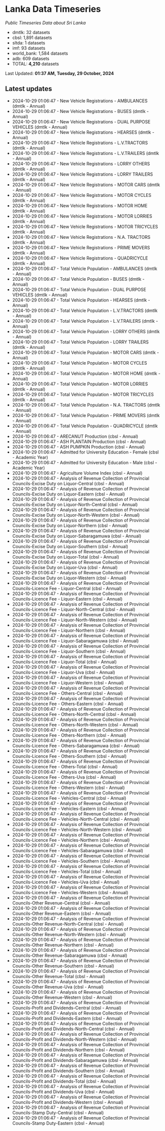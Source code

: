 # Lanka Data Timeseries
*Public Timeseries Data about Sri Lanka*

* dmtlk: 32 datasets
* cbsl: 1,891 datasets
* sltda: 1 datasets
* imf: 93 datasets
* world_bank: 1,584 datasets
* adb: 609 datasets
* TOTAL: **4,210** datasets

Last Updated: **01:37 AM, Tuesday, 29 October, 2024**

## Latest updates

* 2024-10-29 01:06:47 - New Vehicle Registrations - AMBULANCES (dmtlk - Annual)
* 2024-10-29 01:06:47 - New Vehicle Registrations - BUSES (dmtlk - Annual)
* 2024-10-29 01:06:47 - New Vehicle Registrations - DUAL PURPOSE VEHICLES (dmtlk - Annual)
* 2024-10-29 01:06:47 - New Vehicle Registrations - HEARSES (dmtlk - Annual)
* 2024-10-29 01:06:47 - New Vehicle Registrations - L.V.TRACTORS (dmtlk - Annual)
* 2024-10-29 01:06:47 - New Vehicle Registrations - L.V.TRAILERS (dmtlk - Annual)
* 2024-10-29 01:06:47 - New Vehicle Registrations - LORRY OTHERS (dmtlk - Annual)
* 2024-10-29 01:06:47 - New Vehicle Registrations - LORRY TRAILERS (dmtlk - Annual)
* 2024-10-29 01:06:47 - New Vehicle Registrations - MOTOR CARS (dmtlk - Annual)
* 2024-10-29 01:06:47 - New Vehicle Registrations - MOTOR CYCLES (dmtlk - Annual)
* 2024-10-29 01:06:47 - New Vehicle Registrations - MOTOR HOME (dmtlk - Annual)
* 2024-10-29 01:06:47 - New Vehicle Registrations - MOTOR LORRIES (dmtlk - Annual)
* 2024-10-29 01:06:47 - New Vehicle Registrations - MOTOR TRICYCLES (dmtlk - Annual)
* 2024-10-29 01:06:47 - New Vehicle Registrations - N.A. TRACTORS (dmtlk - Annual)
* 2024-10-29 01:06:47 - New Vehicle Registrations - PRIME MOVERS (dmtlk - Annual)
* 2024-10-29 01:06:47 - New Vehicle Registrations - QUADRICYCLE (dmtlk - Annual)
* 2024-10-29 01:06:47 - Total Vehicle Population - AMBULANCES (dmtlk - Annual)
* 2024-10-29 01:06:47 - Total Vehicle Population - BUSES (dmtlk - Annual)
* 2024-10-29 01:06:47 - Total Vehicle Population - DUAL PURPOSE VEHICLES (dmtlk - Annual)
* 2024-10-29 01:06:47 - Total Vehicle Population - HEARSES (dmtlk - Annual)
* 2024-10-29 01:06:47 - Total Vehicle Population - L.V.TRACTORS (dmtlk - Annual)
* 2024-10-29 01:06:47 - Total Vehicle Population - L.V.TRAILERS (dmtlk - Annual)
* 2024-10-29 01:06:47 - Total Vehicle Population - LORRY OTHERS (dmtlk - Annual)
* 2024-10-29 01:06:47 - Total Vehicle Population - LORRY TRAILERS (dmtlk - Annual)
* 2024-10-29 01:06:47 - Total Vehicle Population - MOTOR CARS (dmtlk - Annual)
* 2024-10-29 01:06:47 - Total Vehicle Population - MOTOR CYCLES (dmtlk - Annual)
* 2024-10-29 01:06:47 - Total Vehicle Population - MOTOR HOME (dmtlk - Annual)
* 2024-10-29 01:06:47 - Total Vehicle Population - MOTOR LORRIES (dmtlk - Annual)
* 2024-10-29 01:06:47 - Total Vehicle Population - MOTOR TRICYCLES (dmtlk - Annual)
* 2024-10-29 01:06:47 - Total Vehicle Population - N.A. TRACTORS (dmtlk - Annual)
* 2024-10-29 01:06:47 - Total Vehicle Population - PRIME MOVERS (dmtlk - Annual)
* 2024-10-29 01:06:47 - Total Vehicle Population - QUADRICYCLE (dmtlk - Annual)
* 2024-10-29 01:06:47 - ARECANUT Production (cbsl - Annual)
* 2024-10-29 01:06:47 - ASH PLANTAIN Production (cbsl - Annual)
* 2024-10-29 01:06:47 - ASH PUMPKIN Production (cbsl - Annual)
* 2024-10-29 01:06:47 - Admitted for University Education - Female (cbsl - Academic Year)
* 2024-10-29 01:06:47 - Admitted for University Education - Male (cbsl - Academic Year)
* 2024-10-29 01:06:47 - Agriculture Volume Index (cbsl - Annual)
* 2024-10-29 01:06:47 - Analysis of Revenue Collection of Provincial Councils-Excise Duty on Liquor-Central (cbsl - Annual)
* 2024-10-29 01:06:47 - Analysis of Revenue Collection of Provincial Councils-Excise Duty on Liquor-Eastern (cbsl - Annual)
* 2024-10-29 01:06:47 - Analysis of Revenue Collection of Provincial Councils-Excise Duty on Liquor-North-Central (cbsl - Annual)
* 2024-10-29 01:06:47 - Analysis of Revenue Collection of Provincial Councils-Excise Duty on Liquor-North-Western (cbsl - Annual)
* 2024-10-29 01:06:47 - Analysis of Revenue Collection of Provincial Councils-Excise Duty on Liquor-Northern (cbsl - Annual)
* 2024-10-29 01:06:47 - Analysis of Revenue Collection of Provincial Councils-Excise Duty on Liquor-Sabaragamuwa (cbsl - Annual)
* 2024-10-29 01:06:47 - Analysis of Revenue Collection of Provincial Councils-Excise Duty on Liquor-Southern (cbsl - Annual)
* 2024-10-29 01:06:47 - Analysis of Revenue Collection of Provincial Councils-Excise Duty on Liquor-Total (cbsl - Annual)
* 2024-10-29 01:06:47 - Analysis of Revenue Collection of Provincial Councils-Excise Duty on Liquor-Uva (cbsl - Annual)
* 2024-10-29 01:06:47 - Analysis of Revenue Collection of Provincial Councils-Excise Duty on Liquor-Western (cbsl - Annual)
* 2024-10-29 01:06:47 - Analysis of Revenue Collection of Provincial Councils-Licence Fee - Liquor-Central (cbsl - Annual)
* 2024-10-29 01:06:47 - Analysis of Revenue Collection of Provincial Councils-Licence Fee - Liquor-Eastern (cbsl - Annual)
* 2024-10-29 01:06:47 - Analysis of Revenue Collection of Provincial Councils-Licence Fee - Liquor-North-Central (cbsl - Annual)
* 2024-10-29 01:06:47 - Analysis of Revenue Collection of Provincial Councils-Licence Fee - Liquor-North-Western (cbsl - Annual)
* 2024-10-29 01:06:47 - Analysis of Revenue Collection of Provincial Councils-Licence Fee - Liquor-Northern (cbsl - Annual)
* 2024-10-29 01:06:47 - Analysis of Revenue Collection of Provincial Councils-Licence Fee - Liquor-Sabaragamuwa (cbsl - Annual)
* 2024-10-29 01:06:47 - Analysis of Revenue Collection of Provincial Councils-Licence Fee - Liquor-Southern (cbsl - Annual)
* 2024-10-29 01:06:47 - Analysis of Revenue Collection of Provincial Councils-Licence Fee - Liquor-Total (cbsl - Annual)
* 2024-10-29 01:06:47 - Analysis of Revenue Collection of Provincial Councils-Licence Fee - Liquor-Uva (cbsl - Annual)
* 2024-10-29 01:06:47 - Analysis of Revenue Collection of Provincial Councils-Licence Fee - Liquor-Western (cbsl - Annual)
* 2024-10-29 01:06:47 - Analysis of Revenue Collection of Provincial Councils-Licence Fee - Others-Central (cbsl - Annual)
* 2024-10-29 01:06:47 - Analysis of Revenue Collection of Provincial Councils-Licence Fee - Others-Eastern (cbsl - Annual)
* 2024-10-29 01:06:47 - Analysis of Revenue Collection of Provincial Councils-Licence Fee - Others-North-Central (cbsl - Annual)
* 2024-10-29 01:06:47 - Analysis of Revenue Collection of Provincial Councils-Licence Fee - Others-North-Western (cbsl - Annual)
* 2024-10-29 01:06:47 - Analysis of Revenue Collection of Provincial Councils-Licence Fee - Others-Northern (cbsl - Annual)
* 2024-10-29 01:06:47 - Analysis of Revenue Collection of Provincial Councils-Licence Fee - Others-Sabaragamuwa (cbsl - Annual)
* 2024-10-29 01:06:47 - Analysis of Revenue Collection of Provincial Councils-Licence Fee - Others-Southern (cbsl - Annual)
* 2024-10-29 01:06:47 - Analysis of Revenue Collection of Provincial Councils-Licence Fee - Others-Total (cbsl - Annual)
* 2024-10-29 01:06:47 - Analysis of Revenue Collection of Provincial Councils-Licence Fee - Others-Uva (cbsl - Annual)
* 2024-10-29 01:06:47 - Analysis of Revenue Collection of Provincial Councils-Licence Fee - Others-Western (cbsl - Annual)
* 2024-10-29 01:06:47 - Analysis of Revenue Collection of Provincial Councils-Licence Fee - Vehicles-Central (cbsl - Annual)
* 2024-10-29 01:06:47 - Analysis of Revenue Collection of Provincial Councils-Licence Fee - Vehicles-Eastern (cbsl - Annual)
* 2024-10-29 01:06:47 - Analysis of Revenue Collection of Provincial Councils-Licence Fee - Vehicles-North-Central (cbsl - Annual)
* 2024-10-29 01:06:47 - Analysis of Revenue Collection of Provincial Councils-Licence Fee - Vehicles-North-Western (cbsl - Annual)
* 2024-10-29 01:06:47 - Analysis of Revenue Collection of Provincial Councils-Licence Fee - Vehicles-Northern (cbsl - Annual)
* 2024-10-29 01:06:47 - Analysis of Revenue Collection of Provincial Councils-Licence Fee - Vehicles-Sabaragamuwa (cbsl - Annual)
* 2024-10-29 01:06:47 - Analysis of Revenue Collection of Provincial Councils-Licence Fee - Vehicles-Southern (cbsl - Annual)
* 2024-10-29 01:06:47 - Analysis of Revenue Collection of Provincial Councils-Licence Fee - Vehicles-Total (cbsl - Annual)
* 2024-10-29 01:06:47 - Analysis of Revenue Collection of Provincial Councils-Licence Fee - Vehicles-Uva (cbsl - Annual)
* 2024-10-29 01:06:47 - Analysis of Revenue Collection of Provincial Councils-Licence Fee - Vehicles-Western (cbsl - Annual)
* 2024-10-29 01:06:47 - Analysis of Revenue Collection of Provincial Councils-Other Revenue-Central (cbsl - Annual)
* 2024-10-29 01:06:47 - Analysis of Revenue Collection of Provincial Councils-Other Revenue-Eastern (cbsl - Annual)
* 2024-10-29 01:06:47 - Analysis of Revenue Collection of Provincial Councils-Other Revenue-North-Central (cbsl - Annual)
* 2024-10-29 01:06:47 - Analysis of Revenue Collection of Provincial Councils-Other Revenue-North-Western (cbsl - Annual)
* 2024-10-29 01:06:47 - Analysis of Revenue Collection of Provincial Councils-Other Revenue-Northern (cbsl - Annual)
* 2024-10-29 01:06:47 - Analysis of Revenue Collection of Provincial Councils-Other Revenue-Sabaragamuwa (cbsl - Annual)
* 2024-10-29 01:06:47 - Analysis of Revenue Collection of Provincial Councils-Other Revenue-Southern (cbsl - Annual)
* 2024-10-29 01:06:47 - Analysis of Revenue Collection of Provincial Councils-Other Revenue-Total (cbsl - Annual)
* 2024-10-29 01:06:47 - Analysis of Revenue Collection of Provincial Councils-Other Revenue-Uva (cbsl - Annual)
* 2024-10-29 01:06:47 - Analysis of Revenue Collection of Provincial Councils-Other Revenue-Western (cbsl - Annual)
* 2024-10-29 01:06:47 - Analysis of Revenue Collection of Provincial Councils-Profit and Dividends-Central (cbsl - Annual)
* 2024-10-29 01:06:47 - Analysis of Revenue Collection of Provincial Councils-Profit and Dividends-Eastern (cbsl - Annual)
* 2024-10-29 01:06:47 - Analysis of Revenue Collection of Provincial Councils-Profit and Dividends-North-Central (cbsl - Annual)
* 2024-10-29 01:06:47 - Analysis of Revenue Collection of Provincial Councils-Profit and Dividends-North-Western (cbsl - Annual)
* 2024-10-29 01:06:47 - Analysis of Revenue Collection of Provincial Councils-Profit and Dividends-Northern (cbsl - Annual)
* 2024-10-29 01:06:47 - Analysis of Revenue Collection of Provincial Councils-Profit and Dividends-Sabaragamuwa (cbsl - Annual)
* 2024-10-29 01:06:47 - Analysis of Revenue Collection of Provincial Councils-Profit and Dividends-Southern (cbsl - Annual)
* 2024-10-29 01:06:47 - Analysis of Revenue Collection of Provincial Councils-Profit and Dividends-Total (cbsl - Annual)
* 2024-10-29 01:06:47 - Analysis of Revenue Collection of Provincial Councils-Profit and Dividends-Uva (cbsl - Annual)
* 2024-10-29 01:06:47 - Analysis of Revenue Collection of Provincial Councils-Profit and Dividends-Western (cbsl - Annual)
* 2024-10-29 01:06:47 - Analysis of Revenue Collection of Provincial Councils-Stamp Duty-Central (cbsl - Annual)
* 2024-10-29 01:06:47 - Analysis of Revenue Collection of Provincial Councils-Stamp Duty-Eastern (cbsl - Annual)